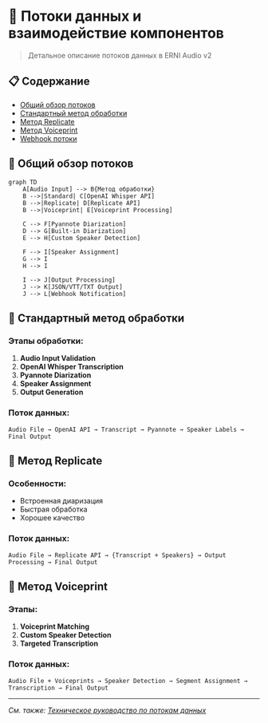 # 🔄 Потоки данных и взаимодействие компонентов

> Детальное описание потоков данных в ERNI Audio v2

## 📋 Содержание
- [Общий обзор потоков](#общий-обзор-потоков)
- [Стандартный метод обработки](#стандартный-метод-обработки)
- [Метод Replicate](#метод-replicate)
- [Метод Voiceprint](#метод-voiceprint)
- [Webhook потоки](#webhook-потоки)

## 🌊 Общий обзор потоков

```mermaid
graph TD
    A[Audio Input] --> B{Метод обработки}
    B -->|Standard| C[OpenAI Whisper API]
    B -->|Replicate| D[Replicate API]
    B -->|Voiceprint| E[Voiceprint Processing]
    
    C --> F[Pyannote Diarization]
    D --> G[Built-in Diarization]
    E --> H[Custom Speaker Detection]
    
    F --> I[Speaker Assignment]
    G --> I
    H --> I
    
    I --> J[Output Processing]
    J --> K[JSON/VTT/TXT Output]
    J --> L[Webhook Notification]
```

## 🔄 Стандартный метод обработки

### Этапы обработки:
1. **Audio Input Validation**
2. **OpenAI Whisper Transcription**
3. **Pyannote Diarization**
4. **Speaker Assignment**
5. **Output Generation**

### Поток данных:
```
Audio File → OpenAI API → Transcript → Pyannote → Speaker Labels → Final Output
```

## 🚀 Метод Replicate

### Особенности:
- Встроенная диаризация
- Быстрая обработка
- Хорошее качество

### Поток данных:
```
Audio File → Replicate API → {Transcript + Speakers} → Output Processing → Final Output
```

## 👤 Метод Voiceprint

### Этапы:
1. **Voiceprint Matching**
2. **Custom Speaker Detection**
3. **Targeted Transcription**

### Поток данных:
```
Audio File + Voiceprints → Speaker Detection → Segment Assignment → Transcription → Final Output
```

---

*См. также: [Техническое руководство по потокам данных](DATA_FLOWS_TECHNICAL_GUIDE.md)*
